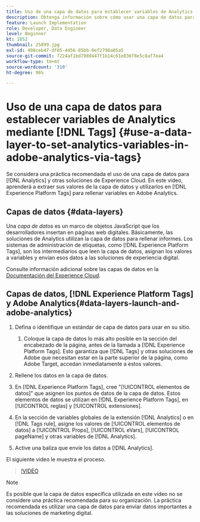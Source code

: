 ```yaml
---
title: Uso de una capa de datos para establecer variables de Analytics mediante etiquetas
description: Obtenga información sobre cómo usar una capa de datos para obtener datos de Analytics y otras soluciones de Experience Cloud.
feature: Launch Implementation
role: Developer, Data Engineer
level: Beginner
kt: 1852
thumbnail: 25899.jpg
exl-id: 408ceb47-df05-4456-85bb-0ef2798a05a5
source-git-commit: 7224af1bd798d447f1b14c61e836f8e5c8af7ea4
workflow-type: tm+mt
source-wordcount: '310'
ht-degree: 96%

---
```


# Uso de una capa de datos para establecer variables de Analytics mediante [!DNL Tags] {#use-a-data-layer-to-set-analytics-variables-in-adobe-analytics-via-tags}

Se considera una práctica recomendada el uso de una capa de datos para [!DNL Analytics] y otras soluciones de Experience Cloud. En este vídeo, aprenderá a extraer sus valores de la capa de datos y utilizarlos en [!DNL Experience Platform Tags] para rellenar variables en Adobe Analytics.

## Capas de datos {#data-layers}

Una _capa de datos_ es un marco de objetos JavaScript que los desarrolladores insertan en páginas web digitales. Básicamente, las soluciones de Analytics utilizan la capa de datos para rellenar informes. Los sistemas de administración de etiquetas, como [!DNL Experience Platform Tags], son los intermediarios que leen la capa de datos, asignan los valores a variables y envían esos datos a las soluciones de experiencia digital.

Consulte información adicional sobre las capas de datos en la [Documentación del Experience Cloud](https://experienceleague.adobe.com/docs/analytics/implementation/prepare/data-layer.html?lang=es).

## Capas de datos, [!DNL Experience Platform Tags] y Adobe Analytics{#data-layers-launch-and-adobe-analytics}

1. Defina o identifique un estándar de capa de datos para usar en su sitio.

   1. Coloque la capa de datos lo más alto posible en la sección del encabezado de la página, antes de la llamada a [!DNL Experience Platform Tags]. Esto garantiza que [!DNL Tags] y otras soluciones de Adobe que necesitan estar en la parte superior de la página, como Adobe Target, accedan inmediatamente a estos valores.

1. Rellene los datos en la capa de datos.
1. En [!DNL Experience Platform Tags], cree &quot;[!UICONTROL elementos de datos]&quot; que asignen los puntos de datos de la capa de datos. Estos elementos de datos se utilizan en [!DNL Experience Platform Tags], en [!UICONTROL reglas] y [!UICONTROL extensiones].
1. En la sección de variables globales de la extensión [!DNL Analytics] o en [!DNL Tags rule], asigne los valores de [!UICONTROL elementos de datos] a [!UICONTROL Props], [!UICONTROL eVars], [!UICONTROL pageName] y otras variables de [!DNL Analytics].
1. Active una baliza que envíe los datos a [!DNL Analytics].

El siguiente vídeo le muestra el proceso.

>[!VIDEO](https://video.tv.adobe.com/v/25899/?quality=12&learn=on)

>[!NOTE]
>
>Es posible que la capa de datos específica utilizada en este vídeo no se considere una práctica recomendada para su organización. La práctica recomendada es utilizar una capa de datos para enviar datos importantes a las soluciones de marketing digital.
